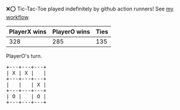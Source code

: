 :x::o: Tic-Tac-Toe played indefinitely by github action runners! See [my workflow](.github/workflows/play.yaml).

|PlayerX wins|PlayerO wins|Ties|
|-|-|-|
|328|285|135|

PlayerO's turn.

<pre>
+---+---+---+
| X | X |   |
+---+---+---+
|   |   | X |
+---+---+---+
| O |   | O |
+---+---+---+
</pre>